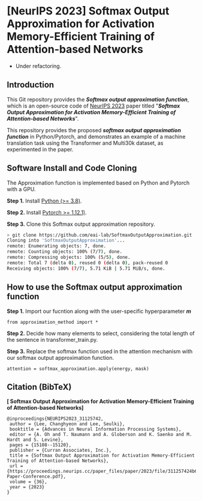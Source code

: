 # [NeurIPS 2023] Softmax Output Approximation for Activation Memory-Efficient Training of Attention-based Networks

* Under refactoring.

## Introduction
This Git repository provides the ***Softmax output approximation function***, which is an open-source code of [NeurIPS 2023](https://nips.cc/Conference/2023) paper titled "***Softmax Output Approximation for Activation Memory-Efficient Training of Attention-based Networks***".

This repository provides the proposed ***softmax output approximation function*** in Python/Pytorch, and demonstrates an example of a machine translation task using the Transformer and Multi30k dataset, as experimented in the paper.

## Software Install and Code Cloning
The Approximation function is implemented based on Python and Pytorch with a GPU. 

**Step 1.** Install [Python (>= 3.8)](https://www.python.org/downloads/).

**Step 2.** Install [Pytorch >= 1.12.1)](https://www.pytorch.org/).

**Step 3.** Clone this Softmax output approximation repository.
```sh
> git clone https://github.com/eai-lab/SoftmaxOutputApproximation.git
Cloning into 'SoftmaxOutputApproximation'...
remote: Enumerating objects: 7, done.
remote: Counting objects: 100% (7/7), done.
remote: Compressing objects: 100% (5/5), done.
remote: Total 7 (delta 0), reused 0 (delta 0), pack-reused 0
Receiving objects: 100% (7/7), 5.71 KiB | 5.71 MiB/s, done.
```

## How to use the Softmax output approximation function
**Step 1.** Import our fucntion along with the user-specific hyperparameter ***m***
```
from approximation_method import *
```
**Step 2.** Decide how many elements to select, considering the total length of the sentence in transformer_train.py.

**Step 3.** Replace the softmax function used in the attention mechanism with our softmax output approximation function.
```
attention = softmax_approximation.apply(energy, mask)
```

## Citation (BibTeX)
**[ Softmax Output Approximation for Activation Memory-Efficient Training of Attention-based Networks]**
```
@inproceedings{NEURIPS2023_31125742,
 author = {Lee, Changhyeon and Lee, Seulki},
 booktitle = {Advances in Neural Information Processing Systems},
 editor = {A. Oh and T. Naumann and A. Globerson and K. Saenko and M. Hardt and S. Levine},
 pages = {15108--15120},
 publisher = {Curran Associates, Inc.},
 title = {Softmax Output Approximation for Activation Memory-Efficient Training of Attention-based Networks},
 url = {https://proceedings.neurips.cc/paper_files/paper/2023/file/311257424b6d80e930fc93b224f0a63e-Paper-Conference.pdf},
 volume = {36},
 year = {2023}
}
```

